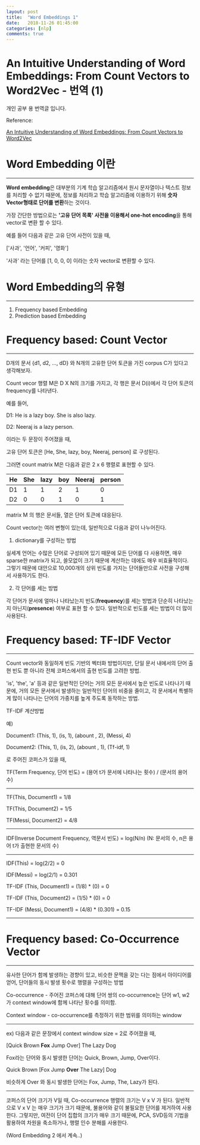 ```yaml
---
layout: post
title:  "Word Embeddings 1"
date:   2018-11-26 01:45:00
categories: [nlp]
comments: true
---
```


# An Intuitive Understanding of Word Embeddings: From Count Vectors to Word2Vec - 번역 (1)

개인 공부 용 번역글 입니다.

Reference: 

[An Intuitive Understanding of Word Embeddings: From Count Vectors to Word2Vec](https://www.analyticsvidhya.com/blog/2017/06/word-embeddings-count-word2veec/)

# Word Embedding 이란

---

**Word embedding**은 대부분의 기계 학습 알고리즘에서 원시 문자열이나 텍스트 정보를 처리할 수 없기 때문에, 정보를 처리하고 학습 알고리즘에 이용하기 위해 **숫자 Vector형태로 단어를 변환**하는 것이다. 

가장 간단한 방법으로는 **'고유 단어 목록' 사전을 이용해서 one-hot encoding**을 통해 vector로 변환 할 수 있다.

예를 들어 다음과 같은 고유 단어 사전이 있을 때,

['사과', '언어', '커피', '영화'] 

'사과' 라는 단어를 [1, 0, 0, 0] 이라는 숫자 vector로 변환할 수 있다.

# Word Embedding의 유형

---

1. Frequency based Embedding
2. Prediction based Embedding

# Frequency based: Count Vector

---

D개의 문서 {d1, d2, ..., dD} 와 N개의 고유한 단어 토큰을 가진 corpus C가 있다고 생각해보자.

Count vecor 행렬 M은 D X N의 크기를 가지고, 각 행은 문서 D(i)에서 각 단어 토큰의 frequency를 나타낸다.

예를 들어,

D1: He is a lazy boy. She is also lazy.

D2: Neeraj is a lazy person.

이라는 두 문장이 주어졌을 때,

고유 단어 토큰은 [He, She, lazy, boy, Neeraj,  person] 로 구성된다.

그러면 count matrix M은 다음과 같은 2 x 6 행렬로 표현할 수 있다.

 | He  |  She  |  lazy  |  boy |  Neeraj  |  person
-|-|-|-|-|-
D1 | 1   |     1   |      2     |    1    |      0        |     0
D2 | 0     |   0     |   1    |     0      |    1    |         1

matrix M 의 행은 문서들, 열은 단어 토큰에 대응된다.

Count vector는 여러 변형이 있는데, 일반적으로 다음과 같이 나누어진다.

1) dictionary를 구성하는 방법

실세계 언어는 수많은 단어로 구성되어 있기 때문에 모든 단어를 다 사용하면, 매우 sparse한 matrix가 되고, 쓸모없이 크기 때문에 계산하는 데에도 매우 비효율적이다. 그렇기 때문에 대안으로 10,000개의 상위 빈도를 가지는 단어들만으로 사전을 구성해서 사용하기도 한다.

2) 각 단어를 세는 방법

각 단어가 문서에 얼마나 나타났는지 빈도(**frequency**)를 세는 방법과 단순히 나타났는지 아닌지(**presence**) 여부로 표현 할 수 있다. 일반적으로 빈도를 세는 방법이 더 많이 사용된다.

# Frequency based: TF-IDF Vector

---

Count vector와 동일하게 빈도 기반의 벡터화 방법이지만, 단일 문서 내에서의 단어 출현 빈도 뿐 아니라 전체 코퍼스에서의 출현 빈도를 고려한 방법.

'is', 'the', 'a' 등과 같은 일반적인 단어는 거의 모든 문서에서 높은 빈도로 나타나기 때문에, 거의 모든 문서에서 발생하는 일반적인 단어의 비중을 줄이고, 각 문서에서 특별하게 많이 나타나는 단어의 가중치를 높게 주도록 동작하는 방법.

TF-IDF 계산방법

예)

Document1: (This, 1), (is, 1), (abount , 2), (Messi, 4)

Document2: (This, 1), (is, 2), (abount , 1), (Tf-idf, 1)

로 주어진 코퍼스가 있을 때,

TF(Term Frequency, 단어 빈도) = (용어 t가 문서에 나타나는 횟수) / (문서의 용어 수)

-----------
TF(This, Document1) = 1/8

TF(This, Document2) = 1/5

TF(Messi, Document2) = 4/8

-----------

IDF(Inverse Document Frequency, 역문서 빈도) = log(N/n) (N: 문서의 수, n은 용어 t가 출현한 문서의 수)

-----------
IDF(This) = log(2/2) = 0

IDF(Messi) = log(2/1) = 0.301

TF-IDF (This, Document1) = (1/8) * (0) = 0

TF-IDF (This, Document2) = (1/5) * (0) = 0

TF-IDF (Messi, Document1) = (4/8) * (0.301) = 0.15

-----------

# Frequency based: Co-Occurrence Vector

---

유사한 단어가 함께 발생하는 경향이 있고, 비슷한 문맥을 갖는 다는 점에서 아이디어를 얻어, 단어들의 동시 발생 횟수로 행렬을 구성하는 방법

Co-occurrence - 주어진 코퍼스에 대해 단어 쌍의 co-occurrence는 단어 w1, w2가 context window에 함께 나타난 횟수를 의미함.

Context window - co-occurrence를 측정하기 위한 범위를 의미하는 window

-----------

ex) 다음과 같은 문장에서 context window size = 2로 주어졌을 때,

[Quick	Brown	**Fox**	Jump	Over]	The	Lazy	Dog

 Fox라는 단어와 동시 발생한 단어는 Quick, Brown, Jump, Over이다.

Quick	Brown	[Fox	 Jump	**Over**	The	Lazy]	Dog

비슷하게 Over 와 동시 발생한 단어는 Fox, Jump, The, Lazy가 된다.

-----------

코퍼스의 단어 크기가 V일 때, Co-occurrence 행렬의 크기는 V x V 가 된다. 일반적으로 V x V 는 매우 크기가 크기 때문에, 불용어와 같이 불필요한 단어를 제거하여 사용한다. 그렇지만, 여전이 단어 집합의 크기가 매우 크기 때문에, PCA, SVD등의 기법을 활용하여 차원을 축소하거나, 행렬 인수 분해를 사용한다.



(Word Embedding 2 에서 계속..)
